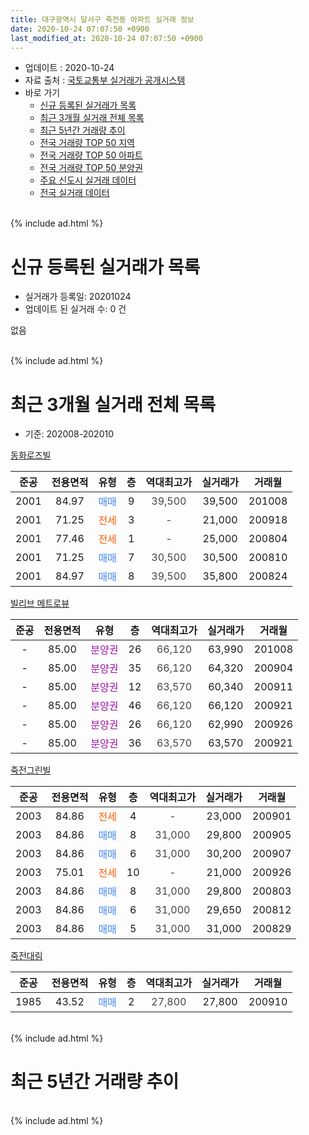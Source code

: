 ```yaml
---
title: 대구광역시 달서구 죽전동 아파트 실거래 정보
date: 2020-10-24 07:07:50 +0900
last_modified_at: 2020-10-24 07:07:50 +0900
---
```


* 업데이트 : 2020-10-24
* 자료 출처 : [국토교통부 실거래가 공개시스템](http://rt.molit.go.kr)
* 바로 가기
    * [신규 등록된 실거래가 목록](#신규-등록된-실거래가-목록)
    * [최근 3개월 실거래 전체 목록](#최근-3개월-실거래-전체-목록)
    * [최근 5년간 거래량 추이](#최근-5년간-거래량-추이)
    * [전국 거래량 TOP 50 지역](https://inasie.github.io/apt-trade-info/최근-3개월-전국에서-가장-거래가-많이-발생한-지역)
    * [전국 거래량 TOP 50 아파트](https://inasie.github.io/apt-trade-info/최근-3개월-전국에서-가장-거래가-많이-발생한-아파트)
    * [전국 거래량 TOP 50 분양권](https://inasie.github.io/apt-trade-info/최근-3개월-전국에서-가장-거래가-많이-발생한-분양권)
    * [주요 신도시 실거래 데이터](https://inasie.github.io/apt-trade-info/주요-신도시)
    * [전국 실거래 데이터](https://inasie.github.io/apt-trade-info/전국)
<br>
{% include ad.html %}
<br>

# 신규 등록된 실거래가 목록
* 실거래가 등록일: 20201024
* 업데이트 된 실거래 수: 0 건

없음

<br>
{% include ad.html %}
<br>

# 최근 3개월 실거래 전체 목록
* 기준: 202008-202010


[동화로즈빌](https://search.naver.com/search.naver?query=%EB%8C%80%EA%B5%AC%EA%B4%91%EC%97%AD%EC%8B%9C+%EB%8B%AC%EC%84%9C%EA%B5%AC+%EC%A3%BD%EC%A0%84%EB%8F%99+%EB%8F%99%ED%99%94%EB%A1%9C%EC%A6%88%EB%B9%8C)

|준공|전용면적|유형|층|역대최고가|실거래가|거래월|
|:---:|:---:|:---:|:---:|:---:|:---:|:---:|
|2001|84.97|<span style="color:#4285f3">매매</span>|9|<span style="color:#444444">39,500</span>|39,500|201008|
|2001|71.25|<span style="color:#ff5a00">전세</span>|3|<span style="color:#444444">-</span>|21,000|200918|
|2001|77.46|<span style="color:#ff5a00">전세</span>|1|<span style="color:#444444">-</span>|25,000|200804|
|2001|71.25|<span style="color:#4285f3">매매</span>|7|<span style="color:#444444">30,500</span>|30,500|200810|
|2001|84.97|<span style="color:#4285f3">매매</span>|8|<span style="color:#444444">39,500</span>|35,800|200824|

[빌리브 메트로뷰](https://search.naver.com/search.naver?query=%EB%8C%80%EA%B5%AC%EA%B4%91%EC%97%AD%EC%8B%9C+%EB%8B%AC%EC%84%9C%EA%B5%AC+%EC%A3%BD%EC%A0%84%EB%8F%99+%EB%B9%8C%EB%A6%AC%EB%B8%8C+%EB%A9%94%ED%8A%B8%EB%A1%9C%EB%B7%B0)

|준공|전용면적|유형|층|역대최고가|실거래가|거래월|
|:---:|:---:|:---:|:---:|:---:|:---:|:---:|
|-|85.00|<span style="color:#9C11A5">분양권</span>|26|<span style="color:#444444">66,120</span>|63,990|201008|
|-|85.00|<span style="color:#9C11A5">분양권</span>|35|<span style="color:#444444">66,120</span>|64,320|200904|
|-|85.00|<span style="color:#9C11A5">분양권</span>|12|<span style="color:#444444">63,570</span>|60,340|200911|
|-|85.00|<span style="color:#9C11A5">분양권</span>|46|<span style="color:#444444">66,120</span>|66,120|200921|
|-|85.00|<span style="color:#9C11A5">분양권</span>|26|<span style="color:#444444">66,120</span>|62,990|200926|
|-|85.00|<span style="color:#9C11A5">분양권</span>|36|<span style="color:#444444">63,570</span>|63,570|200921|

[죽전그린빌](https://search.naver.com/search.naver?query=%EB%8C%80%EA%B5%AC%EA%B4%91%EC%97%AD%EC%8B%9C+%EB%8B%AC%EC%84%9C%EA%B5%AC+%EC%A3%BD%EC%A0%84%EB%8F%99+%EC%A3%BD%EC%A0%84%EA%B7%B8%EB%A6%B0%EB%B9%8C)

|준공|전용면적|유형|층|역대최고가|실거래가|거래월|
|:---:|:---:|:---:|:---:|:---:|:---:|:---:|
|2003|84.86|<span style="color:#ff5a00">전세</span>|4|<span style="color:#444444">-</span>|23,000|200901|
|2003|84.86|<span style="color:#4285f3">매매</span>|8|<span style="color:#444444">31,000</span>|29,800|200905|
|2003|84.86|<span style="color:#4285f3">매매</span>|6|<span style="color:#444444">31,000</span>|30,200|200907|
|2003|75.01|<span style="color:#ff5a00">전세</span>|10|<span style="color:#444444">-</span>|21,000|200926|
|2003|84.86|<span style="color:#4285f3">매매</span>|8|<span style="color:#444444">31,000</span>|29,800|200803|
|2003|84.86|<span style="color:#4285f3">매매</span>|6|<span style="color:#444444">31,000</span>|29,650|200812|
|2003|84.86|<span style="color:#4285f3">매매</span>|5|<span style="color:#444444">31,000</span>|31,000|200829|

[죽전대림](https://search.naver.com/search.naver?query=%EB%8C%80%EA%B5%AC%EA%B4%91%EC%97%AD%EC%8B%9C+%EB%8B%AC%EC%84%9C%EA%B5%AC+%EC%A3%BD%EC%A0%84%EB%8F%99+%EC%A3%BD%EC%A0%84%EB%8C%80%EB%A6%BC)

|준공|전용면적|유형|층|역대최고가|실거래가|거래월|
|:---:|:---:|:---:|:---:|:---:|:---:|:---:|
|1985|43.52|<span style="color:#4285f3">매매</span>|2|<span style="color:#444444">27,800</span>|27,800|200910|


<br>
{% include ad.html %}
<br>

# 최근 5년간 거래량 추이


<div style="width:100%;">
    <canvas id="deal_progress" height="200"></canvas>
</div>

<script>
new Chart(document.getElementById("deal_progress"), {
    type: 'line',
    data: {
        labels: ['201510','201511','201512','201601','201602','201603','201604','201605','201606','201607','201608','201609','201610','201611','201612','201701','201702','201703','201704','201705','201706','201707','201708','201709','201710','201711','201712','201801','201802','201803','201804','201805','201806','201807','201808','201809','201810','201811','201812','201901','201902','201903','201904','201905','201906','201907','201908','201909','201910','201911','201912','202001','202002','202003','202004','202005','202006','202007','202008','202009','202010'],
        datasets: [{
            label: '매매',
            pointRadius: 1,
            data: [3, 3, 0, 1, 1, 0, 1, 2, 4, 5, 8, 7, 6, 2, 4, 0, 2, 5, 2, 5, 7, 4, 5, 4, 3, 2, 3, 3, 3, 12, 5, 2, 4, 5, 2, 4, 3, 2, 2, 2, 4, 2, 4, 0, 1, 5, 2, 4, 5, 3, 5, 51, 16, 1, 5, 3, 7, 7, 5, 8, 2],
            borderColor: "rgba(255, 201, 14, 1)",
            backgroundColor: "rgba(255, 201, 14, 0.5)",
            fill: false,
            lineTension: 0
        },{
            label: '전월세',
            pointRadius: 1,
            data: [1, 2, 3, 2, 3, 2, 2, 2, 1, 1, 1, 3, 2, 1, 1, 0, 1, 1, 0, 0, 0, 0, 0, 0, 0, 2, 2, 1, 1, 1, 2, 0, 1, 2, 2, 0, 3, 2, 1, 1, 0, 1, 1, 3, 2, 0, 2, 1, 2, 1, 4, 2, 1, 1, 2, 3, 2, 2, 1, 3, 0],
            borderColor: "rgba(0, 141, 185, 1)",
            backgroundColor: "rgba(0, 141, 185, 0.5)",
            fill: false,
            lineTension: 0
        }
        ]
    },
    options: {
        responsive: true,
        title: {
            display: false
        },
        tooltips: {
            mode: 'index',
            intersect: false
        },
        hover: {
            mode: 'nearest',
            intersect: true
        },
        scales: {
            xAxes: [{
                display: true,
                scaleLabel: {
                    display: true,
                    labelString: '년/월'
                }
            }],
            yAxes: [{
                display: true,
                ticks: {
                    suggestedMin: 0,
                },
                scaleLabel: {
                    display: true,
                    labelString: '실거래 수'
                }
            }]
        }
    }
});

</script>


<br>
{% include ad.html %}
<br>

